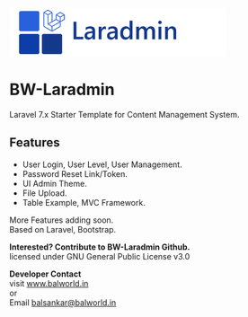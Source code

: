 ![BW-Laradmin Logo](/public/img/laradmin/logo.png)
# BW-Laradmin
Laravel 7.x Starter Template for Content Management System.

## Features
- User Login, User Level, User Management.
- Password Reset Link/Token.
- UI Admin Theme.
- File Upload.
- Table Example, MVC Framework.

More Features adding soon.  
Based on Laravel, Bootstrap.

**Interested? Contribute to BW-Laradmin Github.**  
licensed under GNU General Public License v3.0

**Developer Contact**  
visit www.balworld.in  
or  
Email balsankar@balworld.in
